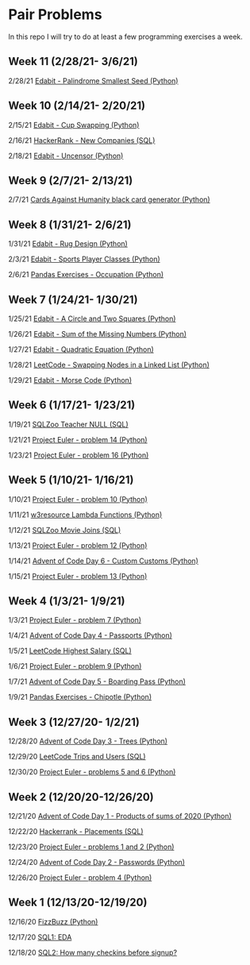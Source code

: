 # Pair Problems

In this repo I will try to do at least a few programming exercises a week.

## Week 11 (2/28/21- 3/6/21)

2/28/21 [Edabit - Palindrome Smallest Seed (Python)](https://github.com/Neda-Sal/pair_problems/blob/main/Python/edabit_palindrome_smallest_seed.ipynb)


## Week 10 (2/14/21- 2/20/21)

2/15/21 [Edabit - Cup Swapping (Python)](https://github.com/Neda-Sal/pair_problems/blob/main/Python/edabit_cup_swapping.ipynb)

2/16/21 [HackerRank - New Companies (SQL)](https://github.com/Neda-Sal/pair_problems/blob/main/SQL/hackerrank_new_companies.sql)

2/18/21 [Edabit - Uncensor (Python)](https://github.com/Neda-Sal/pair_problems/blob/main/Python/edabit_censor.ipynb)


## Week 9 (2/7/21- 2/13/21)

2/7/21 [Cards Against Humanity black card generator (Python)](https://github.com/Neda-Sal/pair_problems/blob/main/Python/cards_against_humanity_generator.ipynb)


## Week 8 (1/31/21- 2/6/21)

1/31/21 [Edabit - Rug Design (Python)](https://github.com/Neda-Sal/pair_problems/blob/main/Python/edabit_rug_design.ipynb)

2/3/21 [Edabit - Sports Player Classes (Python)](https://github.com/Neda-Sal/pair_problems/blob/main/Python/edabit_sports_classes.ipynb)

2/6/21 [Pandas Exercises - Occupation (Python)](https://github.com/Neda-Sal/pair_problems/blob/main/pandas_exercises/Occupation.ipynb)


## Week 7 (1/24/21- 1/30/21)

1/25/21 [Edabit - A Circle and Two Squares (Python)](https://github.com/Neda-Sal/pair_problems/blob/main/Python/edabit_a_circle_and_two_squares.ipynb)

1/26/21 [Edabit - Sum of the Missing Numbers (Python)](https://github.com/Neda-Sal/pair_problems/blob/main/Python/edabit_sum_missing_numbers.ipynb)

1/27/21 [Edabit - Quadratic Equation (Python)](https://github.com/Neda-Sal/pair_problems/blob/main/Python/edabit_quadratic_equation.ipynb)

1/28/21 [LeetCode - Swapping Nodes in a Linked List (Python)](https://github.com/Neda-Sal/pair_problems/blob/main/Python/leetcode_swapping_nodes_linked_list.ipynb)

1/29/21 [Edabit - Morse Code (Python)](https://github.com/Neda-Sal/pair_problems/blob/main/Python/edabit_morse_code.ipynb)


## Week 6 (1/17/21- 1/23/21)

1/19/21 [SQLZoo Teacher NULL (SQL)](https://github.com/Neda-Sal/pair_problems/blob/main/SQL/SQLZoo_teacher_NULL.sql)

1/21/21 [Project Euler - problem 14 (Python)](https://github.com/Neda-Sal/pair_problems/blob/main/Python/project_euler_14.ipynb)

1/23/21 [Project Euler - problem 16 (Python)](https://github.com/Neda-Sal/pair_problems/blob/main/Python/project_euler_16.ipynb)


## Week 5 (1/10/21- 1/16/21)

1/10/21 [Project Euler - problem 10 (Python)](https://github.com/Neda-Sal/pair_problems/blob/main/Python/project_euler_10.ipynb)

1/11/21 [w3resource Lambda Functions (Python)](https://github.com/Neda-Sal/pair_problems/blob/main/Python/w3_lambda_funcs.ipynb)

1/12/21 [SQLZoo Movie Joins (SQL)](https://github.com/Neda-Sal/pair_problems/blob/main/SQL/SQLZoo_movie_joins.sql)

1/13/21 [Project Euler - problem 12 (Python)](https://github.com/Neda-Sal/pair_problems/blob/main/Python/project_euler_12.ipynb)

1/14/21 [Advent of Code Day 6 - Custom Customs (Python)](https://github.com/Neda-Sal/pair_problems/blob/main/Python/advent_of_code_day6.ipynb)

1/15/21 [Project Euler - problem 13 (Python)](https://github.com/Neda-Sal/pair_problems/blob/main/Python/project_euler_13.ipynb)


## Week 4 (1/3/21- 1/9/21)

1/3/21 [Project Euler - problem 7 (Python)](https://github.com/Neda-Sal/pair_problems/blob/main/Python/project_euler_7.ipynb)

1/4/21 [Advent of Code Day 4 - Passports (Python)](https://github.com/Neda-Sal/pair_problems/blob/main/Python/advent_of_code_day4.ipynb)

1/5/21 [LeetCode Highest Salary (SQL)](https://github.com/Neda-Sal/pair_problems/blob/main/SQL/leetcode_highest_salary.sql)

1/6/21 [Project Euler - problem 9 (Python)](https://github.com/Neda-Sal/pair_problems/blob/main/Python/project_euler_9.ipynb)

1/7/21 [Advent of Code Day 5 - Boarding Pass (Python)](https://github.com/Neda-Sal/pair_problems/blob/main/Python/advent_of_code_day5.ipynb)

1/9/21 [Pandas Exercises - Chipotle (Python)](https://github.com/Neda-Sal/pair_problems/blob/main/pandas_exercises/chipotle.ipynb)



## Week 3 (12/27/20- 1/2/21)

12/28/20 [Advent of Code Day 3 - Trees (Python)](https://github.com/Neda-Sal/pair_problems/blob/main/Python/advent_of_code_day3.ipynb)

12/29/20 [LeetCode Trips and Users (SQL)](https://github.com/Neda-Sal/pair_problems/blob/main/SQL/leetcode_trips_and_users_sql.sql)

12/30/20 [Project Euler - problems 5 and 6 (Python)](https://github.com/Neda-Sal/pair_problems/blob/main/Python/project_euler_5-6.ipynb)


## Week 2 (12/20/20-12/26/20)

12/21/20 [Advent of Code Day 1 - Products of sums of 2020 (Python)](https://github.com/Neda-Sal/pair_problems/blob/main/Python/advent_of_code_day1.ipynb)

12/22/20 [Hackerrank - Placements (SQL)](https://github.com/Neda-Sal/pair_problems/blob/main/SQL/Placements_hackerrank.sql)

12/23/20 [Project Euler - problems 1 and 2 (Python)](https://github.com/Neda-Sal/pair_problems/blob/main/Python/project_euler_1-2.ipynb)

12/24/20 [Advent of Code Day 2 - Passwords (Python)](https://github.com/Neda-Sal/pair_problems/blob/main/Python/advent_of_code_day2.ipynb)

12/26/20 [Project Euler - problem 4 (Python)](https://github.com/Neda-Sal/pair_problems/blob/main/Python/project_euler_4.ipynb)

## Week 1 (12/13/20-12/19/20)

12/16/20 [FizzBuzz (Python)](https://github.com/Neda-Sal/pair_problems/blob/main/Python/FizzBuzz.ipynb)

12/17/20 [SQL1: EDA](https://github.com/Neda-Sal/pair_problems/blob/main/SQL/Mode_SQL1.sql)

12/18/20 [SQL2: How many checkins before signup?](https://github.com/Neda-Sal/pair_problems/blob/main/SQL/Mode_SQL2.sql)